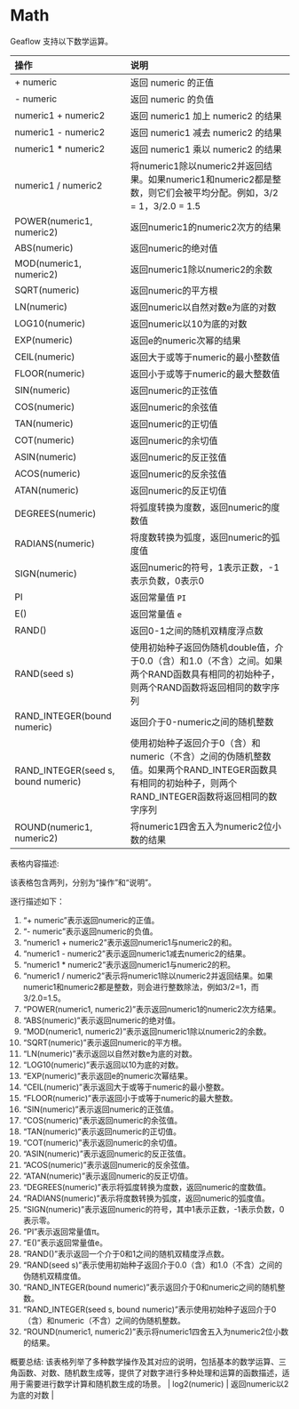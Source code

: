 # Math

Geaflow 支持以下数学运算。

| 操作 | 说明 |
| :--- | :--- |
| + numeric | 返回 numeric 的正值 |
| - numeric | 返回 numeric 的负值 |
| numeric1 + numeric2 | 返回 numeric1 加上 numeric2 的结果 |
| numeric1 - numeric2 | 返回 numeric1 减去 numeric2 的结果 |
| numeric1 * numeric2 | 返回 numeric1 乘以 numeric2 的结果 |
| numeric1 / numeric2 | 将numeric1除以numeric2并返回结果。如果numeric1和numeric2都是整数，则它们会被平均分配。例如，3/2 = 1，3/2.0 = 1.5 |
| POWER(numeric1, numeric2) | 返回numeric1的numeric2次方的结果 |
| ABS(numeric) | 返回numeric的绝对值 |
| MOD(numeric1, numeric2) | 返回numeric1除以numeric2的余数 |
| SQRT(numeric) | 返回numeric的平方根 |
| LN(numeric) | 返回numeric以自然对数e为底的对数 |
| LOG10(numeric) | 返回numeric以10为底的对数 |
| EXP(numeric) | 返回e的numeric次幂的结果 |
| CEIL(numeric) | 返回大于或等于numeric的最小整数值 |
| FLOOR(numeric) | 返回小于或等于numeric的最大整数值 |
| SIN(numeric) | 返回numeric的正弦值 |
| COS(numeric) | 返回numeric的余弦值 |
| TAN(numeric) | 返回numeric的正切值 |
| COT(numeric) | 返回numeric的余切值 |
| ASIN(numeric) | 返回numeric的反正弦值 |
| ACOS(numeric) | 返回numeric的反余弦值 |
| ATAN(numeric) | 返回numeric的反正切值 |
| DEGREES(numeric) | 将弧度转换为度数，返回numeric的度数值 |
| RADIANS(numeric) | 将度数转换为弧度，返回numeric的弧度值 |
| SIGN(numeric) | 返回numeric的符号，1表示正数，-1表示负数，0表示0 |
| PI | 返回常量值 `PI` |
| E() | 返回常量值 `e` |
| RAND() | 返回0-1之间的随机双精度浮点数 |
| RAND(seed s) | 使用初始种子返回伪随机double值，介于0.0（含）和1.0（不含）之间。如果两个RAND函数具有相同的初始种子，则两个RAND函数将返回相同的数字序列 |
| RAND_INTEGER(bound numeric) | 返回介于0-numeric之间的随机整数 |
| RAND_INTEGER(seed s, bound numeric) | 使用初始种子返回介于0（含）和numeric（不含）之间的伪随机整数值。如果两个RAND_INTEGER函数具有相同的初始种子，则两个RAND_INTEGER函数将返回相同的数字序列 |
| ROUND(numeric1, numeric2) | 将numeric1四舍五入为numeric2位小数的结果 |
表格内容描述: 

该表格包含两列，分别为“操作”和“说明”。 

逐行描述如下：
1. “+ numeric”表示返回numeric的正值。
2. “- numeric”表示返回numeric的负值。
3. “numeric1 + numeric2”表示返回numeric1与numeric2的和。
4. “numeric1 - numeric2”表示返回numeric1减去numeric2的结果。
5. “numeric1 * numeric2”表示返回numeric1与numeric2的积。
6. “numeric1 / numeric2”表示将numeric1除以numeric2并返回结果。如果numeric1和numeric2都是整数，则会进行整数除法，例如3/2=1，而3/2.0=1.5。
7. “POWER(numeric1, numeric2)”表示返回numeric1的numeric2次方结果。
8. “ABS(numeric)”表示返回numeric的绝对值。
9. “MOD(numeric1, numeric2)”表示返回numeric1除以numeric2的余数。
10. “SQRT(numeric)”表示返回numeric的平方根。
11. “LN(numeric)”表示返回以自然对数e为底的对数。
12. “LOG10(numeric)”表示返回以10为底的对数。
13. “EXP(numeric)”表示返回e的numeric次幂结果。
14. “CEIL(numeric)”表示返回大于或等于numeric的最小整数。
15. “FLOOR(numeric)”表示返回小于或等于numeric的最大整数。
16. “SIN(numeric)”表示返回numeric的正弦值。
17. “COS(numeric)”表示返回numeric的余弦值。
18. “TAN(numeric)”表示返回numeric的正切值。
19. “COT(numeric)”表示返回numeric的余切值。
20. “ASIN(numeric)”表示返回numeric的反正弦值。
21. “ACOS(numeric)”表示返回numeric的反余弦值。
22. “ATAN(numeric)”表示返回numeric的反正切值。
23. “DEGREES(numeric)”表示将弧度转换为度数，返回numeric的度数值。
24. “RADIANS(numeric)”表示将度数转换为弧度，返回numeric的弧度值。
25. “SIGN(numeric)”表示返回numeric的符号，其中1表示正数，-1表示负数，0表示零。
26. “PI”表示返回常量值π。
27. “E()”表示返回常量值e。
28. “RAND()”表示返回一个介于0和1之间的随机双精度浮点数。
29. “RAND(seed s)”表示使用初始种子返回介于0.0（含）和1.0（不含）之间的伪随机双精度值。
30. “RAND_INTEGER(bound numeric)”表示返回介于0和numeric之间的随机整数。
31. “RAND_INTEGER(seed s, bound numeric)”表示使用初始种子返回介于0（含）和numeric（不含）之间的伪随机整数。
32. “ROUND(numeric1, numeric2)”表示将numeric1四舍五入为numeric2位小数的结果。

概要总结: 
该表格列举了多种数学操作及其对应的说明，包括基本的数学运算、三角函数、对数、随机数生成等，提供了对数字进行多种处理和运算的函数描述，适用于需要进行数学计算和随机数生成的场景。
| log2(numeric) | 返回numeric以2为底的对数 |